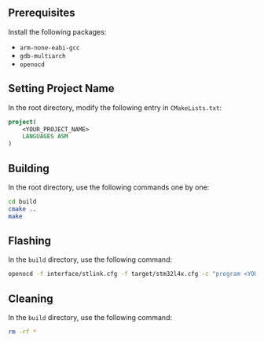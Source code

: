 ## Prerequisites
Install the following packages:
- `arm-none-eabi-gcc`
- `gdb-multiarch`
- `openocd`

## Setting Project Name
In the root directory, modify the following entry in `CMakeLists.txt`:
```cmake
project(
    <YOUR_PROJECT_NAME>
    LANGUAGES ASM
)
```

## Building
In the root directory, use the following commands one by one:
```bash
cd build
cmake ..
make
```

## Flashing
In the `build` directory, use the following command:
```bash
openocd -f interface/stlink.cfg -f target/stm32l4x.cfg -c "program <YOUR_PROJECT_NAME>.elf verify reset exit"
```

## Cleaning
In the `build` directory, use the following command:
```bash
rm -rf *
```